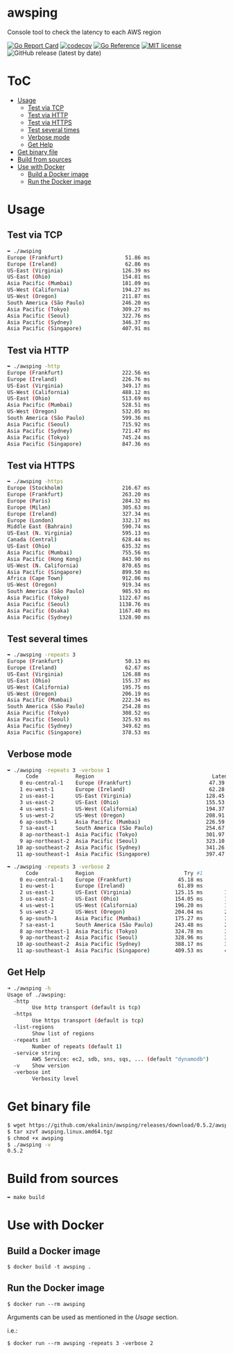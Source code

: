 # awsping
Console tool to check the latency to each AWS region

[![Go Report Card](https://goreportcard.com/badge/github.com/ekalinin/awsping)](https://goreportcard.com/report/github.com/ekalinin/awsping)
[![codecov](https://codecov.io/gh/ekalinin/awsping/branch/master/graph/badge.svg)](https://codecov.io/gh/ekalinin/awsping)
[![Go Reference](https://pkg.go.dev/badge/github.com/ekalinin/awsping.svg)](https://pkg.go.dev/github.com/ekalinin/awsping)
[![MIT license](https://img.shields.io/badge/license-MIT-brightgreen.svg)](https://opensource.org/licenses/MIT)
![GitHub release (latest by date)](https://img.shields.io/github/v/release/ekalinin/awsping)

# ToC

* [Usage](#usage)
  * [Test via TCP](#test-via-tcp)
  * [Test via HTTP](#test-via-http)
  * [Test via HTTPS](#test-via-https)
  * [Test several times](#test-several-times)
  * [Verbose mode](#verbose-mode)
  * [Get Help](#get-help)
* [Get binary file](#get-binary-file)
* [Build from sources](#build-from-sources)
* [Use with Docker](#use-with-docker)
  * [Build a Docker image](#build-a-docker-image)
  * [Run the Docker image](#run-the-docker-image)

# Usage

## Test via TCP

```bash
➥ ./awsping
Europe (Frankfurt)                    51.86 ms
Europe (Ireland)                      62.86 ms
US-East (Virginia)                   126.39 ms
US-East (Ohio)                       154.81 ms
Asia Pacific (Mumbai)                181.09 ms
US-West (California)                 194.27 ms
US-West (Oregon)                     211.87 ms
South America (São Paulo)            246.20 ms
Asia Pacific (Tokyo)                 309.27 ms
Asia Pacific (Seoul)                 322.76 ms
Asia Pacific (Sydney)                346.37 ms
Asia Pacific (Singapore)             407.91 ms
```

## Test via HTTP

```bash
➥ ./awsping -http
Europe (Frankfurt)                   222.56 ms
Europe (Ireland)                     226.76 ms
US-East (Virginia)                   349.17 ms
US-West (California)                 488.12 ms
US-East (Ohio)                       513.69 ms
Asia Pacific (Mumbai)                528.51 ms
US-West (Oregon)                     532.05 ms
South America (São Paulo)            599.36 ms
Asia Pacific (Seoul)                 715.92 ms
Asia Pacific (Sydney)                721.47 ms
Asia Pacific (Tokyo)                 745.24 ms
Asia Pacific (Singapore)             847.36 ms
```

## Test via HTTPS

```bash
➥ ./awsping -https
Europe (Stockholm)                   216.67 ms
Europe (Frankfurt)                   263.20 ms
Europe (Paris)                       284.32 ms
Europe (Milan)                       305.63 ms
Europe (Ireland)                     327.34 ms
Europe (London)                      332.17 ms
Middle East (Bahrain)                590.74 ms
US-East (N. Virginia)                595.13 ms
Canada (Central)                     628.44 ms
US-East (Ohio)                       635.32 ms
Asia Pacific (Mumbai)                755.56 ms
Asia Pacific (Hong Kong)             843.90 ms
US-West (N. California)              870.65 ms
Asia Pacific (Singapore)             899.50 ms
Africa (Cape Town)                   912.06 ms
US-West (Oregon)                     919.34 ms
South America (São Paulo)            985.93 ms
Asia Pacific (Tokyo)                1122.67 ms
Asia Pacific (Seoul)                1138.76 ms
Asia Pacific (Osaka)                1167.40 ms
Asia Pacific (Sydney)               1328.90 ms
```

## Test several times

```bash
➥ ./awsping -repeats 3
Europe (Frankfurt)                    50.13 ms
Europe (Ireland)                      62.67 ms
US-East (Virginia)                   126.88 ms
US-East (Ohio)                       155.37 ms
US-West (California)                 195.75 ms
US-West (Oregon)                     206.19 ms
Asia Pacific (Mumbai)                222.34 ms
South America (São Paulo)            254.28 ms
Asia Pacific (Tokyo)                 308.52 ms
Asia Pacific (Seoul)                 325.93 ms
Asia Pacific (Sydney)                349.62 ms
Asia Pacific (Singapore)             378.53 ms
```

## Verbose mode

```bash
➥ ./awsping -repeats 3 -verbose 1
      Code            Region                                      Latency
    0 eu-central-1    Europe (Frankfurt)                         47.39 ms
    1 eu-west-1       Europe (Ireland)                           62.28 ms
    2 us-east-1       US-East (Virginia)                        128.45 ms
    3 us-east-2       US-East (Ohio)                            155.53 ms
    4 us-west-1       US-West (California)                      194.37 ms
    5 us-west-2       US-West (Oregon)                          208.91 ms
    6 ap-south-1      Asia Pacific (Mumbai)                     226.59 ms
    7 sa-east-1       South America (São Paulo)                 254.67 ms
    8 ap-northeast-1  Asia Pacific (Tokyo)                      301.97 ms
    9 ap-northeast-2  Asia Pacific (Seoul)                      323.10 ms
   10 ap-southeast-2  Asia Pacific (Sydney)                     341.26 ms
   11 ap-southeast-1  Asia Pacific (Singapore)                  397.47 ms
```

```bash
➥ ./awsping -repeats 3 -verbose 2
      Code            Region                             Try #1          Try #2          Try #3     Avg Latency
    0 eu-central-1    Europe (Frankfurt)               45.18 ms        45.46 ms        45.68 ms        45.44 ms
    1 eu-west-1       Europe (Ireland)                 61.89 ms        62.99 ms        62.98 ms        62.62 ms
    2 us-east-1       US-East (Virginia)              125.15 ms       126.75 ms       126.49 ms       126.13 ms
    3 us-east-2       US-East (Ohio)                  154.05 ms       154.28 ms       153.53 ms       153.96 ms
    4 us-west-1       US-West (California)            196.20 ms       195.05 ms       193.76 ms       195.00 ms
    5 us-west-2       US-West (Oregon)                204.04 ms       203.97 ms       203.84 ms       203.95 ms
    6 ap-south-1      Asia Pacific (Mumbai)           175.27 ms       300.68 ms       172.18 ms       216.05 ms
    7 sa-east-1       South America (São Paulo)       243.48 ms       247.12 ms       248.32 ms       246.31 ms
    8 ap-northeast-1  Asia Pacific (Tokyo)            324.78 ms       312.70 ms       319.02 ms       318.83 ms
    9 ap-northeast-2  Asia Pacific (Seoul)            328.96 ms       327.65 ms       326.17 ms       327.59 ms
   10 ap-southeast-2  Asia Pacific (Sydney)           388.17 ms       347.74 ms       393.58 ms       376.50 ms
   11 ap-southeast-1  Asia Pacific (Singapore)        409.53 ms       403.61 ms       405.84 ms       406.33 ms
```

## Get Help

```bash
➜ ./awsping -h
Usage of ./awsping:
  -http
    	Use http transport (default is tcp)
  -https
    	Use https transport (default is tcp)
  -list-regions
    	Show list of regions
  -repeats int
    	Number of repeats (default 1)
  -service string
    	AWS Service: ec2, sdb, sns, sqs, ... (default "dynamodb")
  -v	Show version
  -verbose int
    	Verbosity level
```

# Get binary file

```bash
$ wget https://github.com/ekalinin/awsping/releases/download/0.5.2/awsping.linux.amd64.tgz
$ tar xzvf awsping.linux.amd64.tgz
$ chmod +x awsping
$ ./awsping -v
0.5.2
```

# Build from sources

```bash
➥ make build
```

# Use with Docker
## Build a Docker image

```
$ docker build -t awsping .
```

## Run the Docker image
```
$ docker run --rm awsping
```

Arguments can be used as mentioned in the _Usage_ section.

i.e.:
```
$ docker run --rm awsping -repeats 3 -verbose 2
```

